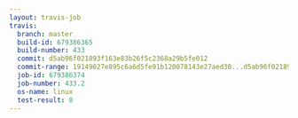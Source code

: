 ```yaml
---
layout: travis-job
travis:
  branch: master
  build-id: 679386365
  build-number: 433
  commit: d5ab96f021893f163e83b26f5c2368a29b5fe012
  commit-range: 19149027e895c6a6d5fe91b120078143e27aed30...d5ab96f021893f163e83b26f5c2368a29b5fe012
  job-id: 679386374
  job-number: 433.2
  os-name: linux
  test-result: 0
---
```

